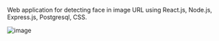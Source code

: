 Web application for detecting face in image URL using React.js, Node.js, Express.js, Postgresql, CSS.

![image](https://user-images.githubusercontent.com/28638625/142953322-d4ccc284-e817-4e7c-93fb-5aa033f03464.png)
